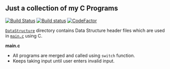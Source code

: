 Just a collection of my C Programs
---

[![Build Status](https://travis-ci.com/crazyuploader/C.svg?branch=master)](https://travis-ci.com/crazyuploader/C) [![Build status](https://ci.appveyor.com/api/projects/status/h76fgqjc90oxt4x9?svg=true)](https://ci.appveyor.com/project/crazyuploader/c) [![CodeFactor](https://www.codefactor.io/repository/github/crazyuploader/c/badge)](https://www.codefactor.io/repository/github/crazyuploader/c)

[`DataStructure`](/DataStructure) directory contains Data Structure header files which are used in [`main.c`](main.c) using C.

<b>main.c</b>
* All programs are merged and called using `switch` function.
* Keeps taking input until user enters invalid input.
